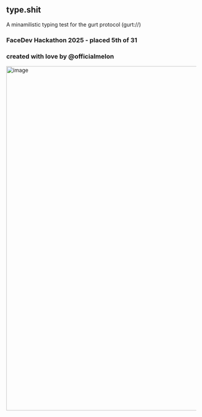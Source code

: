 ## type.shit
A minamilistic typing test for the gurt protocol (gurt://)

### FaceDev Hackathon 2025 - placed 5th of 31
### created with love by @officialmelon

<img width="955" height="913" alt="image" src="https://github.com/user-attachments/assets/21f265d6-a9ce-48af-bf76-8597b15990b7" />
